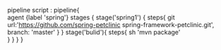 pipeline script :
 pipeline{   
    agent {label 'spring'}
     stages {
         stage('spring1') {
         steps{
         git url:'https://github.com/spring-petclinic spring-framework-petclinic.git',
          branch: 'master'
        }
        }
 stage('bulid'){
 steps{
   sh 'mvn package'  
    }
    }
}
}